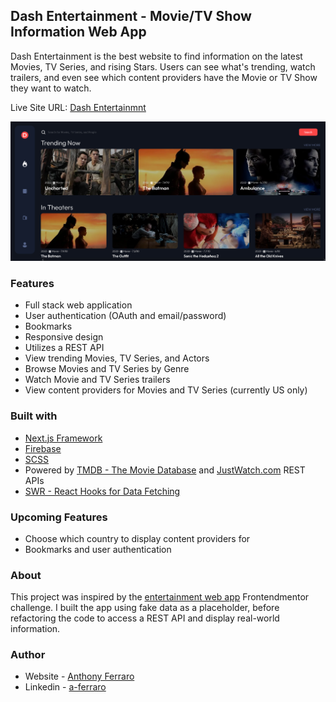 ## Dash Entertainment - Movie/TV Show Information Web App

Dash Entertainment is the best website to find information on the latest Movies, TV Series, and rising Stars. Users can see what's trending, watch trailers, and even see which content providers have the Movie or TV Show they want to watch.

Live Site URL: [Dash Entertainmnt](https://dash-entertainment.vercel.app)

![screenshot](/screenshot.PNG)

### Features
- Full stack web application
- User authentication (OAuth and email/password)
- Bookmarks
- Responsive design
- Utilizes a REST API
- View trending Movies, TV Series, and Actors
- Browse Movies and TV Series by Genre
- Watch Movie and TV Series trailers
- View content providers for Movies and TV Series (currently US only)

### Built with
- [Next.js Framework](https://nextjs.org/)
- [Firebase](http://firebase.google.com/)
- [SCSS](https://sass-lang.com/)
- Powered by [TMDB - The Movie Database](https://www.themoviedb.org/) and [JustWatch.com](https://www.justwatch.com/) REST APIs
- [SWR - React Hooks for Data Fetching](https://swr.vercel.app/)


### Upcoming Features
- Choose which country to display content providers for
- Bookmarks and user authentication


### About
This project was inspired by the [entertainment web app](https://www.frontendmentor.io/challenges/entertainment-web-app-J-UhgAW1X) Frontendmentor challenge. I built the app using fake data as a placeholder, before refactoring the code to access a REST API and display real-world information.

### Author

- Website - [Anthony Ferraro](https://anthony-ferraro.vercel.app)
- Linkedin - [a-ferraro](https://www.linkedin.com/in/a-ferraro/)

